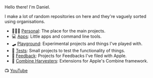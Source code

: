 Hello there! I'm Daniel.

I make a lot of random repositories on here and they're vaguely sorted using organisations.

* 🤷🏼‍♂️ [Personal](https://github.com/danielctull?tab=repositories): The place for the main projects.
* 💻 [Apps](https://github.com/danielctull-apps): Little apps and command line tools.
* 🛹 [Playground](https://github.com/danielctull-playground): Experimental projects and things I've played with.
* 📝 [Tests](https://github.com/danielctull-tests): Small projects to test the functionality of things.
* 🍏 [Feedback](https://github.com/danielctull-feedback/): Projects for Feedbacks I've filed with Apple.
* 🚜 [Combine Harvesters](https://github.com/CombineHarvesters): Extensions for Apple's Combine framework.

📺 [YouTube](https://www.youtube.com/channel/UC2YIX97l1Hx-l2JAOqPAitw)

